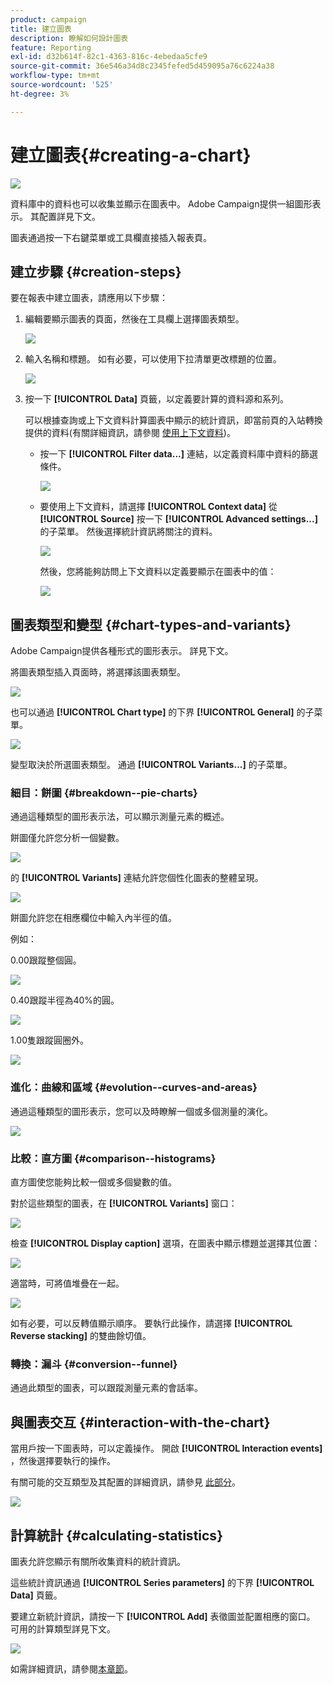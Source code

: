 ```yaml
---
product: campaign
title: 建立圖表
description: 瞭解如何設計圖表
feature: Reporting
exl-id: d32b614f-82c1-4363-816c-4ebedaa5cfe9
source-git-commit: 36e546a34d8c2345fefed5d459095a76c6224a38
workflow-type: tm+mt
source-wordcount: '525'
ht-degree: 3%

---
```


# 建立圖表{#creating-a-chart}

![](../../assets/common.svg)

資料庫中的資料也可以收集並顯示在圖表中。 Adobe Campaign提供一組圖形表示。 其配置詳見下文。

圖表通過按一下右鍵菜單或工具欄直接插入報表頁。

## 建立步驟 {#creation-steps}

要在報表中建立圖表，請應用以下步驟：

1. 編輯要顯示圖表的頁面，然後在工具欄上選擇圖表類型。

   ![](assets/s_advuser_report_page_activity_04.png)

1. 輸入名稱和標題。 如有必要，可以使用下拉清單更改標題的位置。

   ![](assets/s_ncs_advuser_report_wizard_018.png)

1. 按一下 **[!UICONTROL Data]** 頁籤，以定義要計算的資料源和系列。

   可以根據查詢或上下文資料計算圖表中顯示的統計資訊，即當前頁的入站轉換提供的資料(有關詳細資訊，請參閱 [使用上下文資料](../../reporting/using/using-the-context.md#using-context-data))。

   * 按一下 **[!UICONTROL Filter data...]** 連結，以定義資料庫中資料的篩選條件。

      ![](assets/reporting_graph_add_filter.png)

   * 要使用上下文資料，請選擇 **[!UICONTROL Context data]** 從 **[!UICONTROL Source]** 按一下 **[!UICONTROL Advanced settings...]** 的子菜單。 然後選擇統計資訊將關注的資料。

      ![](assets/reporting_graph_from_context.png)

      然後，您將能夠訪問上下文資料以定義要顯示在圖表中的值：

      ![](assets/reporting_graph_select-from_context.png)

## 圖表類型和變型 {#chart-types-and-variants}

Adobe Campaign提供各種形式的圖形表示。 詳見下文。

將圖表類型插入頁面時，將選擇該圖表類型。

![](assets/s_advuser_report_page_activity_04.png)

也可以通過 **[!UICONTROL Chart type]** 的下界 **[!UICONTROL General]** 的子菜單。

![](assets/reporting_change_graph_type.png)

變型取決於所選圖表類型。 通過 **[!UICONTROL Variants...]** 的子菜單。

### 細目：餅圖 {#breakdown--pie-charts}

通過這種類型的圖形表示法，可以顯示測量元素的概述。

餅圖僅允許您分析一個變數。

![](assets/reporting_graph_type_sector_1.png)

的 **[!UICONTROL Variants]** 連結允許您個性化圖表的整體呈現。

![](assets/reporting_graph_type_sector_2.png)

餅圖允許您在相應欄位中輸入內半徑的值。

例如：

0.00跟蹤整個圓。

![](assets/s_ncs_advuser_report_sector_exple1.png)

0.40跟蹤半徑為40%的圓。

![](assets/s_ncs_advuser_report_sector_exple2.png)

1.00隻跟蹤圓圈外。

![](assets/s_ncs_advuser_report_sector_exple3.png)

### 進化：曲線和區域 {#evolution--curves-and-areas}

通過這種類型的圖形表示，您可以及時瞭解一個或多個測量的演化。

![](assets/reporting_graph_type_curve.png)

### 比較：直方圖 {#comparison--histograms}

直方圖使您能夠比較一個或多個變數的值。

對於這些類型的圖表，在 **[!UICONTROL Variants]** 窗口：

![](assets/reporting_select_graph_var.png)

檢查 **[!UICONTROL Display caption]** 選項，在圖表中顯示標題並選擇其位置：

![](assets/reporting_select_graph_legend.png)

適當時，可將值堆疊在一起。

![](assets/reporting_graph_type_histo.png)

如有必要，可以反轉值顯示順序。 要執行此操作，請選擇 **[!UICONTROL Reverse stacking]** 的雙曲餘切值。

### 轉換：漏斗 {#conversion--funnel}

通過此類型的圖表，可以跟蹤測量元素的會話率。

## 與圖表交互 {#interaction-with-the-chart}

當用戶按一下圖表時，可以定義操作。 開啟 **[!UICONTROL Interaction events]** ，然後選擇要執行的操作。

有關可能的交互類型及其配置的詳細資訊，請參見 [此部分](../../web/using/static-elements-in-a-web-form.md#inserting-html-content)。

![](assets/s_ncs_advuser_report_wizard_017.png)

## 計算統計 {#calculating-statistics}

圖表允許您顯示有關所收集資料的統計資訊。

這些統計資訊通過 **[!UICONTROL Series parameters]** 的下界 **[!UICONTROL Data]** 頁籤。

要建立新統計資訊，請按一下 **[!UICONTROL Add]** 表徵圖並配置相應的窗口。 可用的計算類型詳見下文。

![](assets/reporting_add_statistics.png)

如需詳細資訊，請參閱[本章節](../../reporting/using/using-the-descriptive-analysis-wizard.md#statistics-calculation)。

